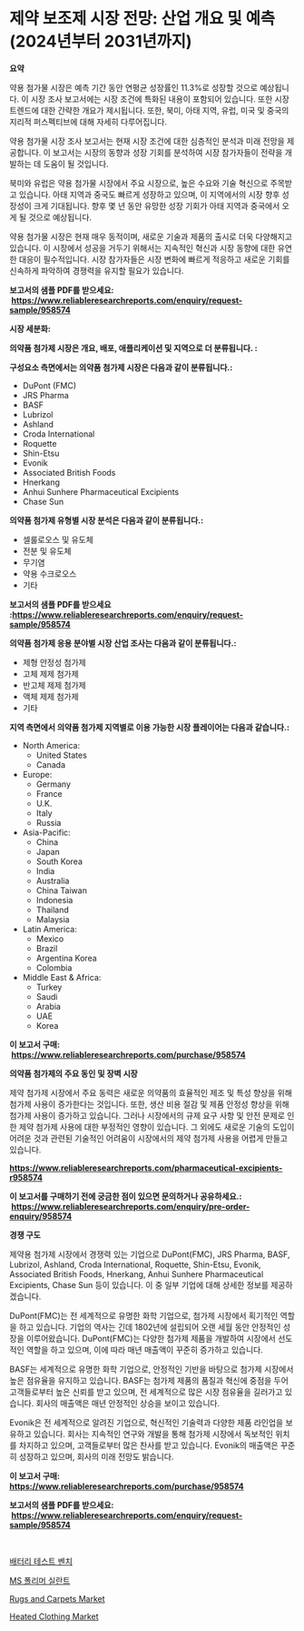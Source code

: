 <p><h1>제약 보조제 시장 전망: 산업 개요 및 예측 (2024년부터 2031년까지)</h1></p><p><strong>요약</strong></p>
<p><p>약용 첨가물 시장은 예측 기간 동안 연평균 성장률인 11.3%로 성장할 것으로 예상됩니다. 이 시장 조사 보고서에는 시장 조건에 특화된 내용이 포함되어 있습니다. 또한 시장 트렌드에 대한 간략한 개요가 제시됩니다. 또한, 북미, 아태 지역, 유럽, 미국 및 중국의 지리적 퍼스펙티브에 대해 자세히 다루어집니다.</p><p>약용 첨가물 시장 조사 보고서는 현재 시장 조건에 대한 심층적인 분석과 미래 전망을 제공합니다. 이 보고서는 시장의 동향과 성장 기회를 분석하여 시장 참가자들이 전략을 개발하는 데 도움이 될 것입니다.</p><p>북미와 유럽은 약용 첨가물 시장에서 주요 시장으로, 높은 수요와 기술 혁신으로 주목받고 있습니다. 아태 지역과 중국도 빠르게 성장하고 있으며, 이 지역에서의 시장 향후 성장성이 크게 기대됩니다. 향후 몇 년 동안 유망한 성장 기회가 아태 지역과 중국에서 오게 될 것으로 예상됩니다.</p><p>약용 첨가물 시장은 현재 매우 동적이며, 새로운 기술과 제품의 출시로 더욱 다양해지고 있습니다. 이 시장에서 성공을 거두기 위해서는 지속적인 혁신과 시장 동향에 대한 유연한 대응이 필수적입니다. 시장 참가자들은 시장 변화에 빠르게 적응하고 새로운 기회를 신속하게 파악하여 경쟁력을 유지할 필요가 있습니다.</p></p>
<p><strong>보고서의 샘플 PDF를 받으세요: &nbsp;<a href="https://www.reliableresearchreports.com/enquiry/request-sample/958574">https://www.reliableresearchreports.com/enquiry/request-sample/958574</a></strong></p>
<p><strong>시장 세분화:</strong></p>
<p><strong> 의약품 첨가제 시장은 개요, 배포, 애플리케이션 및 지역으로 더 분류됩니다. :</strong></p>
<p><strong>구성요소 측면에서는 의약품 첨가제 시장은 다음과 같이 분류됩니다.:</strong></p>
<p><ul><li>DuPont (FMC)</li><li>JRS Pharma</li><li>BASF</li><li>Lubrizol</li><li>Ashland</li><li>Croda International</li><li>Roquette</li><li>Shin-Etsu</li><li>Evonik</li><li>Associated British Foods</li><li>Hnerkang</li><li>Anhui Sunhere Pharmaceutical Excipients</li><li>Chase Sun</li></ul></p>
<p><strong> 의약품 첨가제 유형별 시장 분석은 다음과 같이 분류됩니다.:</strong></p>
<p><ul><li>셀룰로오스 및 유도체</li><li>전분 및 유도체</li><li>무기염</li><li>약용 수크로오스</li><li>기타</li></ul></p>
<p><strong>보고서의 샘플 PDF를 받으세요 :<a href="https://www.reliableresearchreports.com/enquiry/request-sample/958574">https://www.reliableresearchreports.com/enquiry/request-sample/958574</a></strong></p>
<p><strong> 의약품 첨가제 응용 분야별 시장 산업 조사는 다음과 같이 분류됩니다.:</strong></p>
<p><ul><li>제형 안정성 첨가제</li><li>고체 제제 첨가제</li><li>반고체 제제 첨가제</li><li>액체 제제 첨가제</li><li>기타</li></ul></p>
<p><strong>지역 측면에서 의약품 첨가제 지역별로 이용 가능한 시장 플레이어는 다음과 같습니다.:</strong></p>
<p><ul>
    <li>
        North America:
        <ul>
            <li>United States</li>
            <li>Canada</li>
        </ul>
    </li>
    <li>
        Europe:
        <ul>
            <li>Germany</li>
            <li>France</li>
            <li>U.K.</li>
            <li>Italy</li>
            <li>Russia</li>
        </ul>
    </li>
    <li>
        Asia-Pacific:
        <ul>
            <li>China</li>
            <li>Japan</li>
            <li>South Korea</li>
            <li>India</li>
            <li>Australia</li>
            <li>China Taiwan</li>
            <li>Indonesia</li>
            <li>Thailand</li>
            <li>Malaysia</li>
        </ul>
    </li>
    <li>
        Latin America:
        <ul>
            <li>Mexico</li>
            <li>Brazil</li>
            <li>Argentina Korea</li>
            <li>Colombia</li>
        </ul>
    </li>
    <li>
        Middle East & Africa:
        <ul>
            <li>Turkey</li>
            <li>Saudi</li>
            <li>Arabia</li>
            <li>UAE</li>
            <li>Korea</li>
        </ul>
    </li>
    </ul></p>
<p><strong>이 보고서 구매: &nbsp;<a href="https://www.reliableresearchreports.com/purchase/958574">https://www.reliableresearchreports.com/purchase/958574</a></strong></p>
<p><strong>의약품 첨가제의 주요 동인 및 장벽 시장</strong></p>
<p><p>제약 첨가제 시장에서 주요 동력은 새로운 의약품의 효율적인 제조 및 특성 향상을 위해 첨가제 사용이 증가한다는 것입니다. 또한, 생산 비용 절감 및 제품 안정성 향상을 위해 첨가제 사용이 증가하고 있습니다. 그러나 시장에서의 규제 요구 사항 및 안전 문제로 인한 제약 첨가제 사용에 대한 부정적인 영향이 있습니다. 그 외에도 새로운 기술의 도입이 어려운 것과 관련된 기술적인 어려움이 시장에서의 제약 첨가제 사용을 어렵게 만들고 있습니다.</p></p>
<p><strong><a href="https://www.reliableresearchreports.com/pharmaceutical-excipients-r958574">https://www.reliableresearchreports.com/pharmaceutical-excipients-r958574</a></strong></p>
<p><strong>이 보고서를 구매하기 전에 궁금한 점이 있으면 문의하거나 공유하세요.: &nbsp;<a href="https://www.reliableresearchreports.com/enquiry/pre-order-enquiry/958574">https://www.reliableresearchreports.com/enquiry/pre-order-enquiry/958574</a></strong></p>
<p><strong>경쟁 구도</strong></p>
<p><p>제약용 첨가제 시장에서 경쟁력 있는 기업으로 DuPont(FMC), JRS Pharma, BASF, Lubrizol, Ashland, Croda International, Roquette, Shin-Etsu, Evonik, Associated British Foods, Hnerkang, Anhui Sunhere Pharmaceutical Excipients, Chase Sun 등이 있습니다. 이 중 일부 기업에 대해 상세한 정보를 제공하겠습니다.</p><p>DuPont(FMC)는 전 세계적으로 유명한 화학 기업으로, 첨가제 시장에서 획기적인 역할을 하고 있습니다. 기업의 역사는 긴데 1802년에 설립되어 오랜 세월 동안 안정적인 성장을 이루어왔습니다. DuPont(FMC)는 다양한 첨가제 제품을 개발하여 시장에서 선도적인 역할을 하고 있으며, 이에 따라 매년 매출액이 꾸준히 증가하고 있습니다.</p><p>BASF는 세계적으로 유명한 화학 기업으로, 안정적인 기반을 바탕으로 첨가제 시장에서 높은 점유율을 유지하고 있습니다. BASF는 첨가제 제품의 품질과 혁신에 중점을 두어 고객들로부터 높은 신뢰를 받고 있으며, 전 세계적으로 많은 시장 점유율을 길러가고 있습니다. 회사의 매출액은 매년 안정적인 상승을 보이고 있습니다.</p><p>Evonik은 전 세계적으로 알려진 기업으로, 혁신적인 기술력과 다양한 제품 라인업을 보유하고 있습니다. 회사는 지속적인 연구와 개발을 통해 첨가제 시장에서 독보적인 위치를 차지하고 있으며, 고객들로부터 많은 찬사를 받고 있습니다. Evonik의 매출액은 꾸준히 성장하고 있으며, 회사의 미래 전망도 밝습니다.</p></p>
<p><strong>이 보고서 구매: &nbsp; <a href="https://www.reliableresearchreports.com/purchase/958574">https://www.reliableresearchreports.com/purchase/958574</a></strong></p>
<p><strong>보고서의 샘플 PDF를 받으세요: &nbsp;<a href="https://www.reliableresearchreports.com/enquiry/request-sample/958574">https://www.reliableresearchreports.com/enquiry/request-sample/958574</a></strong><strong></strong></p>
<p>&nbsp;</p>
<p><p><a href="https://medium.com/@tonyolfson67562023/%EB%B0%B0%ED%84%B0%EB%A6%AC-%EC%8B%9C%ED%97%98%EB%8C%80-%EC%8B%9C%EC%9E%A5-%EB%B3%B4%EA%B3%A0%EC%84%9C%EB%8A%94-%EC%9D%B4-%EC%8B%9C%EC%9E%A5%EC%9D%98-%EC%B5%9C%EC%8B%A0-%EB%8F%99%ED%96%A5-%EB%B0%8F-%EC%84%B1%EC%9E%A5-%EA%B8%B0%ED%9A%8C%EB%A5%BC-%EB%B3%B4%EC%97%AC%EC%A4%8D%EB%8B%88%EB%8B%A4-4befdd77fa9e">배터리 테스트 벤치</a></p><p><a href="https://medium.com/@evo032/ms-%ED%8F%B4%EB%A6%AC%EB%A8%B8-%EC%8B%A4%EB%9E%80%ED%8A%B8-%EC%8B%9C%EC%9E%A5-2031%EB%85%84%EA%B9%8C%EC%A7%80%EC%9D%98-%EB%8F%99%ED%96%A5-%EC%98%88%EC%B8%A1-%EB%B0%8F-%EA%B2%BD%EC%9F%81-%EB%B6%84%EC%84%9D-45d36e026e74">MS 폴리머 실란트</a></p><p><a href="https://www.linkedin.com/pulse/rugs-carpets-market-competitive-analysis-trends-forecast-2031-avhjf?trackingId=ZnFBQ91PMMSGBGXH%2B%2F7W%2BA%3D%3D">Rugs and Carpets Market</a></p><p><a href="https://www.linkedin.com/pulse/heated-clothing-market-analysis-sze-forecasted-period-from-2024-oqubf?trackingId=1njFQBXDQ1qvQt9XH2LP2w%3D%3D">Heated Clothing Market</a></p></p>